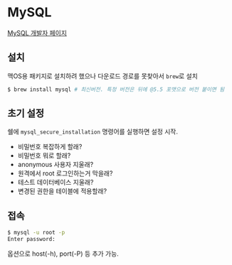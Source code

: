 # MySQL

[MySQL 개발자 페이지](https://dev.mysql.com/)

## 설치

맥OS용 패키지로 설치하려 했으나 다운로드 경로를 못찾아서 `brew`로 설치

```bash
$ brew install mysql # 최신버전. 특정 버전은 뒤에 @5.5 포맷으로 버전 붙이면 됨
```

## 초기 설정

쉘에 `mysql_secure_installation` 명령어를 실행하면 설정 시작.

- 비밀번호 복잡하게 할래?
- 비밀번호 뭐로 할래?
- anonymous 사용자 지울래?
- 원격에서 root 로그인하는거 막을래?
- 테스트 데이터베이스 지울래?
- 변경된 권한을 테이블에 적용할래?

## 접속

```bash
$ mysql -u root -p
Enter password:
```

옵션으로 host(-h), port(-P) 등 추가 가능.
